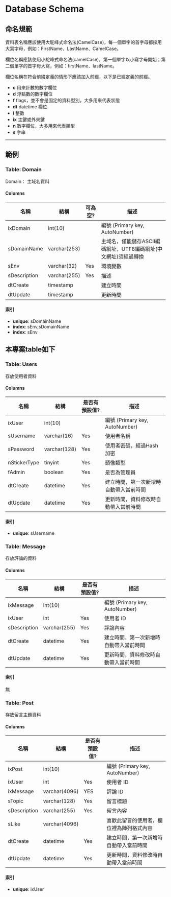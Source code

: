 # Database Schema

## 命名規範

資料表名稱應該使用大駝峰式命名法(CamelCase)，每一個單字的首字母都採用大寫字母，例如：FirstName、LastName、CamelCase。

欄位名稱應該使用小駝峰式命名法(camelCase)，第一個單字以小寫字母開始；第二個單字的首字母大寫，例如：firstName、lastName。

欄位名稱在符合前綴定義的情形下應該加入前綴，以下是已經定義的前綴。

- **c** 用來計數的數字欄位
- **d** 浮點數的數字欄位
- **f** flags，並不會是固定的資料型別，大多用來代表狀態
- **dt** datetime 欄位
- **i** 整數
- **ix** 主鍵或外來鍵
- **n** 數字欄位，大多用來代表類型
- **s** 字串

----------

## 範例

### Table: Domain
Domain： 主域名資料

#### Columns

| 名稱         | 結構         | 可為空? | 描述                                                         |
| ------------ | ------------ | ------- | ------------------------------------------------------------ |
| ixDomain     | int(10)      |         | 編號 (Primary key, AutoNumber)                               |
| sDomainName  | varchar(253) |         | 主域名，僅能儲存ASCII編碼網址，UTF8編碼網址(中文網址)須經過轉換 |
| sEnv         | varchar(32)  | Yes     | 環境變數                                                     |
| sDescription | varchar(255) | Yes     | 描述                                                         |
| dtCreate     | timestamp    |         | 建立時間                                                     |
| dtUpdate     | timestamp    |         | 更新時間                                                     |


#### 索引
- **unique**: sDomainName
- **index**: sEnv,sDomainName
- **index**: sEnv

## 本專案table如下

### Table: Users
存放使用者資料

#### Columns

| 名稱         | 結構         | 是否有預設值? | 描述                                   |
| ------------ | ------------ | ------- | -------------------------------------- |
| ixUser       | int(10)      |         | 編號 (Primary key, AutoNumber)         |
| sUsername    | varchar(16)  |  Yes    | 使用者名稱                             |
| sPassword    | varchar(128) |  Yes    | 使用者密碼，經過Hash加密               |
| nStickerType | tinyint      |  Yes   | 頭像類型                               |
| fAdmin       | boolean      |  Yes   | 是否為管理員                           |
| dtCreate     | datetime     |  Yes   | 建立時間，第一次新增時自動帶入當前時間 |
| dtUpdate     | datetime     |  Yes   | 更新時間，資料修改時自動帶入當前時間   |

#### 索引
- **unique**: sUsername

### Table: Message
存放評論的資料

#### Columns

| 名稱         | 結構         | 是否有預設值? | 描述                                   |
| ------------ | ------------ | ------- | -------------------------------------- |
| ixMessage    | int(10)      |         | 編號 (Primary key, AutoNumber)|
| ixUser       | int          |  Yes    | 使用者 ID                     |
| sDescription | varchar(255) |  Yes    | 評論內容                       |
| dtCreate     | datetime     |  Yes    | 建立時間，第一次新增時自動帶入當前時間 |
| dtUpdate     | datetime     |  Yes    | 更新時間，資料修改時自動帶入當前時間   |

#### 索引
無

### Table: Post
存放留言主題資料

#### Columns

| 名稱         | 結構          | 是否有預設值? | 描述                                     |
| ------------ | ------------- | ------- | ---------------------------------------- |
| ixPost       | int(10)       |         | 編號 (Primary key, AutoNumber)           |
| ixUser       | int           | Yes     | 使用者 ID                                |
| ixMessage    | varchar(4096) | YES     | 評論 ID                                  |
| sTopic       | varchar(128)  | Yes     | 留言標題                                 |
| sDescription | varchar(255)  | Yes     | 留言內容                                 |
| sLike        | varchar(4096) |         | 喜歡此留言的使用者，欄位裡為陣列格式內容 |
| dtCreate     | datetime      | Yes     | 建立時間，第一次新增時自動帶入當前時間   |
| dtUpdate     | datetime      | Yes     | 更新時間，資料修改時自動帶入當前時間     |

#### 索引
- **unique**: ixUser
